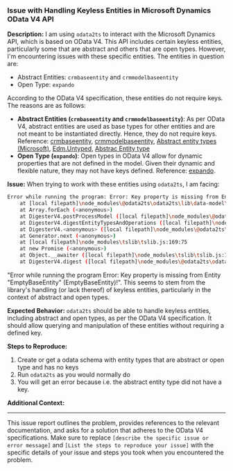 ### Issue with Handling Keyless Entities in Microsoft Dynamics OData V4 API

**Description:**
I am using `odata2ts` to interact with the Microsoft Dynamics API, which is based on OData V4. This API includes certain keyless entities, particularly some that are abstract and others that are open types. However, I'm encountering issues with these specific entities. The entities in question are:

- Abstract Entities: `crmbaseentity` and `crmmodelbaseentity`
- Open Type: `expando`

According to the OData V4 specification, these entities do not require keys. The reasons are as follows:

- **Abstract Entities (`crmbaseentity` and `crmmodelbaseentity`)**: As per OData V4, abstract entities are used as base types for other entities and are not meant to be instantiated directly. Hence, they do not require keys. Reference: [crmbaseentity](https://learn.microsoft.com/en-us/power-apps/developer/data-platform/webapi/reference/crmbaseentity?view=dataverse-latest), [crmmodelbaseentity](https://learn.microsoft.com/en-us/power-apps/developer/data-platform/webapi/reference/crmmodelbaseentity?view=dataverse-latest), [Abstract entity types (Microsoft)](https://learn.microsoft.com/en-us/odata/webapi/abstract-entity-types), [Edm.Untyped](https://docs.oasis-open.org/odata/new-in-odata/v4.01/cn04/new-in-odata-v4.01-cn04.html#sec_NewBuiltinAbstractTypeEdmUntyped), [Abstrac Entity type](https://docs.oasis-open.org/odata/odata-csdl-xml/v4.01/odata-csdl-xml-v4.01.html#sec_AbstractEntityType)
- **Open Type (`expando`)**: Open types in OData V4 allow for dynamic properties that are not defined in the model. Given their dynamic and flexible nature, they may not have keys defined. Reference: [expando](https://learn.microsoft.com/en-us/power-apps/developer/data-platform/webapi/reference/expando?view=dataverse-latest).

**Issue:**
When trying to work with these entities using `odata2ts`, I am facing:

```bash
Error while running the program: Error: Key property is missing from Entity "EmptyBaseEntity" (EmptyBaseEntity)!
    at [local filepath]\node_modules\@odata2ts\odata2ts\lib\data-model\DataModelDigestion.js:229:23
    at Array.forEach (<anonymous>)
    at DigesterV4.postProcessModel ([local filepath]\node_modules\@odata2ts\odata2ts\lib\data-model\DataModelDigestion.js:218:20)
    at DigesterV4.digestEntityTypesAndOperations ([local filepath]\node_modules\@odata2ts\odata2ts\lib\data-model\DataModelDigestion.js:137:14)
    at DigesterV4.<anonymous> ([local filepath]\node_modules\@odata2ts\odata2ts\lib\data-model\DataModelDigestion.js:106:18)
    at Generator.next (<anonymous>)
    at [local filepath]\node_modules\tslib\tslib.js:169:75
    at new Promise (<anonymous>)
    at Object.__awaiter ([local filepath]\node_modules\tslib\tslib.js:165:16)
    at DigesterV4.digest ([local filepath]\node_modules\@odata2ts\odata2ts\lib\data-model\DataModelDigestion.js:105:24)
```

 "Error while running the program Error: Key property is missing from Entity "EmptyBaseEntity" (EmptyBaseEntity)!". This seems to stem from the library's handling (or lack thereof) of keyless entities, particularly in the context of abstract and open types.

**Expected Behavior:**
`odata2ts` should be able to handle keyless entities, including abstract and open types, as per the OData V4 specification. It should allow querying and manipulation of these entities without requiring a defined key.

**Steps to Reproduce:**
1. Create or get a odata schema with entity types that are abstract or open type and has no keys
2. Run `odata2ts` as you would normally do
3. You will get an error because i.e. the abstract entity type did not have a key.

**Additional Context:**


---

This issue report outlines the problem, provides references to the relevant documentation, and asks for a solution that adheres to the OData V4 specifications. Make sure to replace `[describe the specific issue or error message]` and `[List the steps to reproduce your issue]` with the specific details of your issue and steps you took when you encountered the problem.